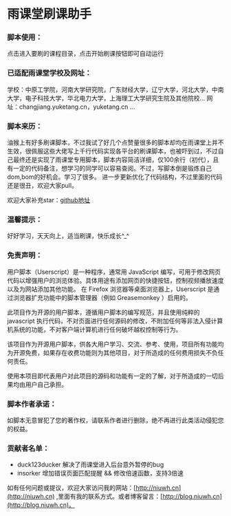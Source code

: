# 雨课堂刷课助手

### 脚本使用：
点击进入要刷的课程目录，点击开始刷课按钮即可自动运行

### 已适配雨课堂学校及网址：
学校：中原工学院，河南大学研究院，广东财经大学，辽宁大学，河北大学，中南大学，电子科技大学，华北电力大学，上海理工大学研究生院及其他院校... 
网址：changjiang.yuketang.cn，yuketang.cn ...

### 脚本来历：
油猴上有好多刷课脚本，不过我试了好几个点赞量很多的脚本却均在雨课堂上并不生效，很佩服这些大佬写上千行代码实现各平台的刷课脚本，也被吓到过，不过自己最终还是实现了雨课堂专用脚本，脚本内容简洁详细，仅100余行（初代），且有一定的代码备注，想学习的同学可以容易查阅。不过，写脚本倒是锻炼自己dom,bom的好机会。学习了很多。
进一步更新优化了代码结构，不过里面的代码还是很丑，欢迎大家pull。

欢迎大家补充star：[github地址](https://github.com/Niuwh/yuketang-jiaoben)

### 温馨提示：
好好学习，天天向上，适当刷课，快乐成长^_^

### 免责声明：
用户脚本（Userscript）是一种程序，通常用 JavaScript 编写，可用于修改网页代码以增强用户的浏览体验。具体用途有添加网页的快捷按钮，控制视频播放速度以及为网站添加其他功能。 在 Firefox 浏览器等桌面浏览器上，Userscript 是通过浏览器扩充功能中的脚本管理器（例如 Greasemonkey ）启用的。

此项目作为开源的用户脚本，遵循用户脚本的编写规范，并且使用纯粹的 javascript 执行代码，不对页面进行任何源码的修改，不附加任何等非法入侵计算机系统的功能，不对客户端计算机进行任何破坏越权控制等行为。

该项目作为开源用户脚本，供各大用户学习、交流、参考、使用，项目所有功能均为开源免费，如果存在收费功能则为其他项目，对于所造成的任何费用损失不负任何责任。

使用本项目即代表用户对此项目的源码和功能有一定的了解，对于所造成的一切后果均由用户自己承担。

### 脚本作者承诺：
如脚本无意冒犯了您的著作权，请联系作者进行删除，绝不再进行此类活动侵犯您的权益。

### 贡献者名单：
+ duck123ducker     解决了雨课堂进入后台意外暂停的bug
+ insorker          增加错误页面匹配提醒 && 修改倍速函数，支持3倍速

如有任何问题或提议，欢迎大家访问我的网站：[http://niuwh.cn](http://niuwh.cn) ,里面有我的联系方式。或者博客留言：[http://blog.niuwh.cn](http://blog.niuwh.cn)。